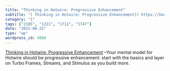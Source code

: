 ```yaml
---
title: "Thinking in Hotwire: Progressive Enhancement"
subtitle: "[ Thinking in Hotwire: Progressive Enhancement]( https://boringrails.com/articles/thinking-in-hotwir..."
category: "1"
tags: ["2185", "1221", "1711", "1747"]
date: "2022-08-22"
type: "wp"
wordpress_id: 4080
---
```

[ Thinking in Hotwire: Progressive Enhancement]( https://boringrails.com/articles/thinking-in-hotwire-progressive-enhancement/?utm_campaign=Ruby%20Radar&utm_medium=email&utm_source=Revue%20newsletter) –Your mental model for Hotwire should be progressive enhancement: start with the basics and layer on Turbo Frames, Streams, and Stimulus as you build more.